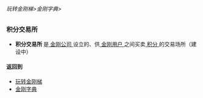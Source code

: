 ###### 玩转金刚梯>金刚字典>
### 积分交易所
- <strong> 积分交易所 </strong >是[ 金刚公司 ]()设立的、供[ 金刚用户 ]()之间买卖[ 积分 ]()的交易场所（建设中）

#### 返回到
- [玩转金刚梯](https://github.com/a2zitpro/web/blob/master/LadderFree/A.md)
- [金刚字典](https://github.com/a2zitpro/web/blob/master/LadderFree/kkDictionary/KKDictionary.md)


